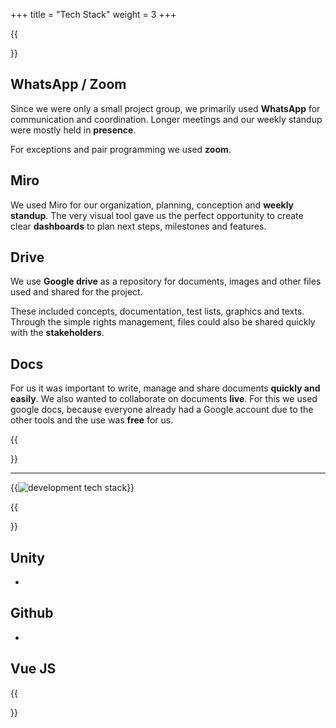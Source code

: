 +++
title = "Tech Stack"
weight = 3
+++

{{<section title="Communication, Organisation">}}

## WhatsApp / Zoom
Since we were only a small project group, we primarily used **WhatsApp** for communication and coordination. Longer meetings and our weekly standup were mostly held in **presence**.

For exceptions and pair programming we used **zoom**.

## Miro
We used Miro for our organization, planning, conception and **weekly standup**. The very visual tool gave us the perfect opportunity to create clear **dashboards** to plan next steps, milestones and features.

## Drive
We use **Google drive** as a repository for documents, images and other files used and shared for the project. 

These included concepts, documentation, test lists, graphics and texts. Through the simple rights management, files could also be shared quickly with the **stakeholders**.

## Docs
For us it was important to write, manage and share documents **quickly and easily**. We also wanted to collaborate on documents **live**. For this we used google docs, because everyone already had a Google account due to the other tools and the use was **free** for us.

{{</section>}}

---

{{<image src="TechStackDevTransparent.png" alt="development tech stack">}}

{{<section title="Development">}}

## Unity
-

## Github
-

## Vue JS


{{</section>}}



